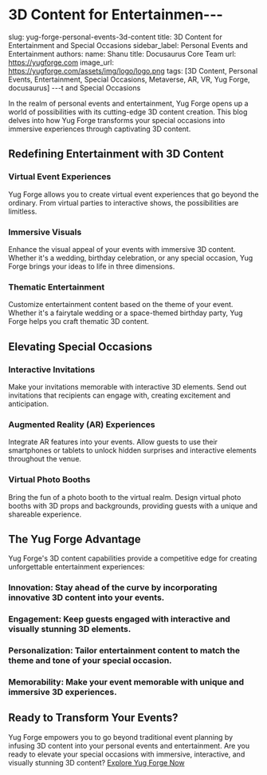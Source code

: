 

# 3D Content for Entertainmen---
slug:     yug-forge-personal-events-3d-content
title:  3D Content for Entertainment and Special Occasions
sidebar_label: Personal Events and Entertainment
authors:
  name: Shanu
  title: Docusaurus Core Team
  url: https://yugforge.com
  image_url: https://yugforge.com/assets/img/logo/logo.png
tags: [3D Content, Personal Events, Entertainment, Special Occasions, Metaverse, AR, VR, Yug Forge, docusaurus]
---t and Special Occasions

In the realm of personal events and entertainment, Yug Forge opens up a world of possibilities with its cutting-edge 3D content creation. This blog delves into how Yug Forge transforms your special occasions into immersive experiences through captivating 3D content.

## Redefining Entertainment with 3D Content

### **Virtual Event Experiences**

Yug Forge allows you to create virtual event experiences that go beyond the ordinary. From virtual parties to interactive shows, the possibilities are limitless.

### **Immersive Visuals**

Enhance the visual appeal of your events with immersive 3D content. Whether it's a wedding, birthday celebration, or any special occasion, Yug Forge brings your ideas to life in three dimensions.

### **Thematic Entertainment**

Customize entertainment content based on the theme of your event. Whether it's a fairytale wedding or a space-themed birthday party, Yug Forge helps you craft thematic 3D content.

## Elevating Special Occasions

### **Interactive Invitations**

Make your invitations memorable with interactive 3D elements. Send out invitations that recipients can engage with, creating excitement and anticipation.

### **Augmented Reality (AR) Experiences**

Integrate AR features into your events. Allow guests to use their smartphones or tablets to unlock hidden surprises and interactive elements throughout the venue.

### **Virtual Photo Booths**

Bring the fun of a photo booth to the virtual realm. Design virtual photo booths with 3D props and backgrounds, providing guests with a unique and shareable experience.

## The Yug Forge Advantage

Yug Forge's 3D content capabilities provide a competitive edge for creating unforgettable entertainment experiences:

### **Innovation**: Stay ahead of the curve by incorporating innovative 3D content into your events.

### **Engagement**: Keep guests engaged with interactive and visually stunning 3D elements.

### **Personalization**: Tailor entertainment content to match the theme and tone of your special occasion.

### **Memorability**: Make your event memorable with unique and immersive 3D experiences.

## Ready to Transform Your Events?

Yug Forge empowers you to go beyond traditional event planning by infusing 3D content into your personal events and entertainment. Are you ready to elevate your special occasions with immersive, interactive, and visually stunning 3D content? [Explore Yug Forge Now](https://www.yugforge.com)
